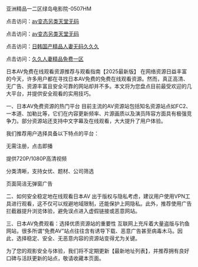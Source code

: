 亚洲精品一二区绿岛电影院-0507HM

点击访问：<a href="https://bsdf-5f5.pages.dev/">av变态另类天堂无码</a>

点击访问：<a href="https://bered.pages.dev/">av变态另类天堂无码</a>

点击访问：<a href="https://vassv.pages.dev/">日韩国产精品人妻无码久久久</a>

点击访问：<a href="https://rtj-3zo.pages.dev/">久久人妻精品免费一区</a>

日本AV免费在线观看资源推荐与观看指南【2025最新版】
在网络资源日益丰富的今天，许多用户都在寻找日本AV免费的免费在线观看资源。然而，真正高清、无广告、资源丰富且安全可靠的网站却并不多。本文将为您盘点目前最受欢迎的几大平台，并提供安全观看的实用技巧。

一、日本AV免费资源的热门平台
目前主流的AV资源站包括知名资源站点如FC2、一本道、加勒比等，它们在内容更新频率、片源画质以及演员阵容方面具有极强竞争力。部分资源站还支持中文字幕及在线观看，大大提升了用户体验。

我们推荐用户选择具备以下特点的平台：

无需注册，点击即播

提供720P/1080P高清视频

分类清晰，支持女优、题材、公司筛选

页面简洁无弹窗广告

二、如何安全稳定地在线观看日本AV
出于版权与隐私考虑，建议用户使用VPN工具进行观看，这不仅可以规避地域限制，还能保护上网隐私。此外，推荐使用广告拦截器提升浏览体验，避免误点进入虚假链接或恶意网站。

三、日本AV免费观看：选择优质资源站的重要性
互联网上充斥着大量盗版与钓鱼网站，很多所谓“免费AV”站点往往含有诱导下载、恶意广告甚至病毒木马。因此，选择稳定、安全、无恶意内容的资源站变得尤为关键。

为了您的观影安全与体验，我们将不定期更新【最新地址列表】，并推荐拥有良好口碑与活跃更新的站点，敬请收藏本页面。


<span style="display:none;">[Canonical link](https://github.com/sunni21358/133211 ）</span>
